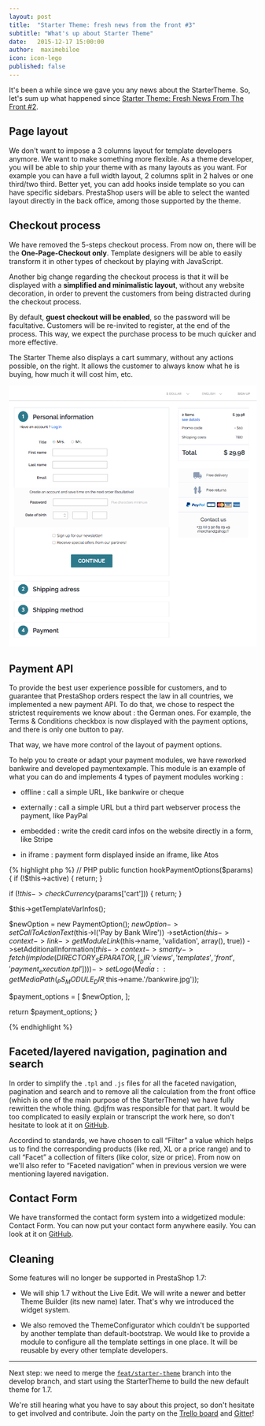 ```yaml
---
layout: post
title:  "Starter Theme: fresh news from the front #3"
subtitle: "What's up about Starter Theme"
date:   2015-12-17 15:00:00
author:  maximebiloe
icon: icon-lego
published: false
---
```


It's been a while since we gave you any news  about the StarterTheme. So, let's sum up what happened since [Starter Theme: Fresh News From The Front #2](http://build.prestashop.com/news/starter-theme-news-2/).

## Page layout

We don't want to impose a 3 columns layout for template developers anymore. We want to make something more flexible. As a theme developer, you will be able to ship your theme with as many layouts as you want. For example you can have a full width layout, 2 columns split in 2 halves or one third/two third. Better yet, you can add hooks inside template so you can have specific sidebars. PrestaShop users will be able to select the wanted layout directly in the back office, among those supported by the theme.

## Checkout process

We have removed the 5-steps checkout process. From now on, there will be the **One-Page-Checkout only**. Template designers will be able to easily transform it in other types of checkout by playing with JavaScript.

Another big change regarding the checkout process is that it will be displayed with a **simplified and minimalistic layout**, without any website decoration, in order to prevent the customers from being distracted during the checkout process.

By default, **guest checkout will be enabled**, so the password will be facultative. Customers will be re-invited to register, at the end of the process. This way, we expect the purchase process to be much quicker and more effective.

The Starter Theme also displays a cart summary, without any actions possible, on the right. It allows the customer to always know what he is buying, how much it will cost him, etc.

![PrestaShop New Checkout Process](/assets/images/2015/12/new_checkout_process.png)

## Payment API

To provide the best user experience possible for customers, and to guarantee that PrestaShop orders respect the law in all countries, we implemented a new payment API. To do that, we chose to respect the strictest requirements we know about : the German ones.
For example, the Terms & Conditions checkbox is now displayed with the payment options, and there is only one button to pay.

That way, we have more control of the layout of payment options.

To help you to create or adapt your payment modules, we have reworked bankwire and developed paymentexample. This module is an example of what you can do and implements 4 types of payment modules working :

* offline : call a simple URL, like bankwire or cheque

* externally : call a simple URL but a third part webserver process the payment, like PayPal

* embedded : write the credit card infos on the website directly in a form, like Stripe

* in iframe : payment form displayed inside an iframe, like Atos

{% highlight php %}
// PHP
public function hookPaymentOptions($params)
{
  if (!$this->active) {
      return;
  }

  if (!$this->checkCurrency($params['cart'])) {
      return;
  }

  $this->getTemplateVarInfos();

  $newOption = new PaymentOption();
  $newOption->setCallToActionText($this->l('Pay by Bank Wire'))
                ->setAction($this->context->link->getModuleLink($this->name, 'validation', array(), true))
                ->setAdditionalInformation($this->context->smarty->fetch(implode(DIRECTORY_SEPARATOR, [__DIR__, 'views', 'templates', 'front', 'payment_execution.tpl'])))
                ->setLogo(Media::getMediaPath(_PS_MODULE_DIR_.$this->name.'/bankwire.jpg'));

  $payment_options = [
      $newOption,
  ];

  return $payment_options;
}

{% endhighlight %}

## Faceted/layered navigation, pagination and search

In order to simplify the `.tpl` and `.js` files for all the faceted navigation, pagination and search and to remove all the calculation from the front office (which is one of the main purpose of the StarterTheme) we have fully rewritten the whole thing. @djfm was responsible for that part. It would be too complicated to easily explain or transcript the work here, so don't hesitate to look at it on [GitHub](https://github.com/PrestaShop/PrestaShop/pull/4548/files).

Accordind to standards, we have chosen to call “Filter” a value which helps us to find the corresponding products (like red, XL or a price range) and to call “Facet” a collection of filters (like color, size or price). From now on we'll also refer to “Faceted navigation” when in previous version we were mentioning layered navigation.

## Contact Form

We have transformed the contact form system into a widgetized module: Contact Form. You can now put your contact form anywhere easily. You can look at it on [GitHub](https://github.com/PrestaShop/contactform).

## Cleaning

Some features will no longer be supported in PrestaShop 1.7:

* We will ship 1.7 without the Live Edit. We will write a newer and better Theme Builder (its new name) later. That's why we introduced the widget system.

* We also removed the ThemeConfigurator which couldn't be supported by another template than default-bootstrap. We would like to provide a module to configure all the template settings in one place. It will be reusable by every other template developers.

-----------------

Next step: we need to merge the [`feat/starter-theme`](https://github.com/PrestaShop/PrestaShop/tree/feat/starter-theme) branch into the develop branch, and start using the StarterTheme to build the new default theme for 1.7.

We're still hearing what you have to say about this project, so don't hesitate to get involved and contribute. Join the party on the [Trello board](https://trello.com/b/FPwYidfj/prestashop-startertheme) and [Gitter](https://gitter.im/PrestaShop/StarterTheme)!
